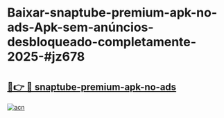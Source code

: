 # Baixar-snaptube-premium-apk-no-ads-Apk-sem-anúncios-desbloqueado-completamente-2025-#jz678

# <h2><a href="https://ainizakaria.my?title=snaptube-premium-apk-no-ads&ref=24M">🔗👉 🔴 snaptube-premium-apk-no-ads</a></h2>

[![acn](https://github.com/user-attachments/assets/0f9c940e-d8b0-45ae-aac7-cd30a18b3e1c)](https://ainizakaria.my?title=snaptube-premium-apk-no-ads&ref=24M)

